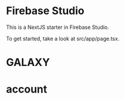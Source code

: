 # Firebase Studio

This is a NextJS starter in Firebase Studio.

To get started, take a look at src/app/page.tsx.
# GALAXY
# account
